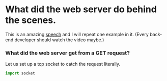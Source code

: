 # What did the web server do behind the scenes.
This is an amazing [speech](https://youtu.be/WqrCnVAkLIo) and I will repeat one example in it. (Every back-end developer should watch the video maybe.)
### What did the web server get from a GET request?
Let us set up a tcp socket to catch the request literally.
```python
import socket

```
